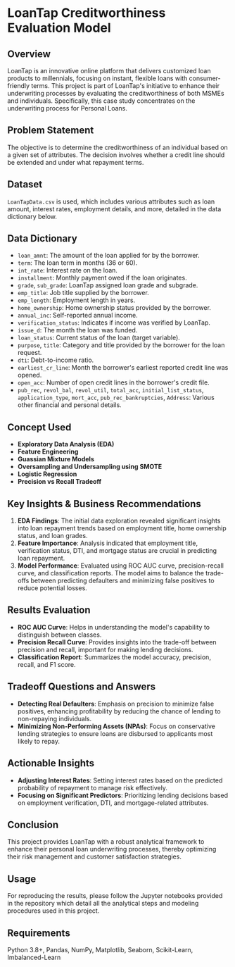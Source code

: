 # LoanTap Creditworthiness Evaluation Model

## Overview
LoanTap is an innovative online platform that delivers customized loan products to millennials, focusing on instant, flexible loans with consumer-friendly terms. This project is part of LoanTap's initiative to enhance their underwriting processes by evaluating the creditworthiness of both MSMEs and individuals. Specifically, this case study concentrates on the underwriting process for Personal Loans.

## Problem Statement
The objective is to determine the creditworthiness of an individual based on a given set of attributes. The decision involves whether a credit line should be extended and under what repayment terms.

## Dataset
`LoanTapData.csv` is used, which includes various attributes such as loan amount, interest rates, employment details, and more, detailed in the data dictionary below.

## Data Dictionary
- `loan_amnt`: The amount of the loan applied for by the borrower.
- `term`: The loan term in months (36 or 60).
- `int_rate`: Interest rate on the loan.
- `installment`: Monthly payment owed if the loan originates.
- `grade`, `sub_grade`: LoanTap assigned loan grade and subgrade.
- `emp_title`: Job title supplied by the borrower.
- `emp_length`: Employment length in years.
- `home_ownership`: Home ownership status provided by the borrower.
- `annual_inc`: Self-reported annual income.
- `verification_status`: Indicates if income was verified by LoanTap.
- `issue_d`: The month the loan was funded.
- `loan_status`: Current status of the loan (target variable).
- `purpose`, `title`: Category and title provided by the borrower for the loan request.
- `dti`: Debt-to-income ratio.
- `earliest_cr_line`: Month the borrower's earliest reported credit line was opened.
- `open_acc`: Number of open credit lines in the borrower's credit file.
- `pub_rec`, `revol_bal`, `revol_util`, `total_acc`, `initial_list_status`, `application_type`, `mort_acc`, `pub_rec_bankruptcies`, `Address`: Various other financial and personal details.

## Concept Used
- **Exploratory Data Analysis (EDA)**
- **Feature Engineering**
- **Guassian Mixture Models**
- **Oversampling and Undersampling using SMOTE**
- **Logistic Regression**
- **Precision vs Recall Tradeoff**

## Key Insights & Business Recommendations
1. **EDA Findings**: The initial data exploration revealed significant insights into loan repayment trends based on employment title, home ownership status, and loan grades.
2. **Feature Importance**: Analysis indicated that employment title, verification status, DTI, and mortgage status are crucial in predicting loan repayment.
3. **Model Performance**: Evaluated using ROC AUC curve, precision-recall curve, and classification reports. The model aims to balance the trade-offs between predicting defaulters and minimizing false positives to reduce potential losses.

## Results Evaluation
- **ROC AUC Curve**: Helps in understanding the model's capability to distinguish between classes.
- **Precision Recall Curve**: Provides insights into the trade-off between precision and recall, important for making lending decisions.
- **Classification Report**: Summarizes the model accuracy, precision, recall, and F1 score.

## Tradeoff Questions and Answers
- **Detecting Real Defaulters**: Emphasis on precision to minimize false positives, enhancing profitability by reducing the chance of lending to non-repaying individuals.
- **Minimizing Non-Performing Assets (NPAs)**: Focus on conservative lending strategies to ensure loans are disbursed to applicants most likely to repay.

## Actionable Insights
- **Adjusting Interest Rates**: Setting interest rates based on the predicted probability of repayment to manage risk effectively.
- **Focusing on Significant Predictors**: Prioritizing lending decisions based on employment verification, DTI, and mortgage-related attributes.

## Conclusion
This project provides LoanTap with a robust analytical framework to enhance their personal loan underwriting processes, thereby optimizing their risk management and customer satisfaction strategies.

## Usage
For reproducing the results, please follow the Jupyter notebooks provided in the repository which detail all the analytical steps and modeling procedures used in this project.

## Requirements
Python 3.8+, Pandas, NumPy, Matplotlib, Seaborn, Scikit-Learn, Imbalanced-Learn
